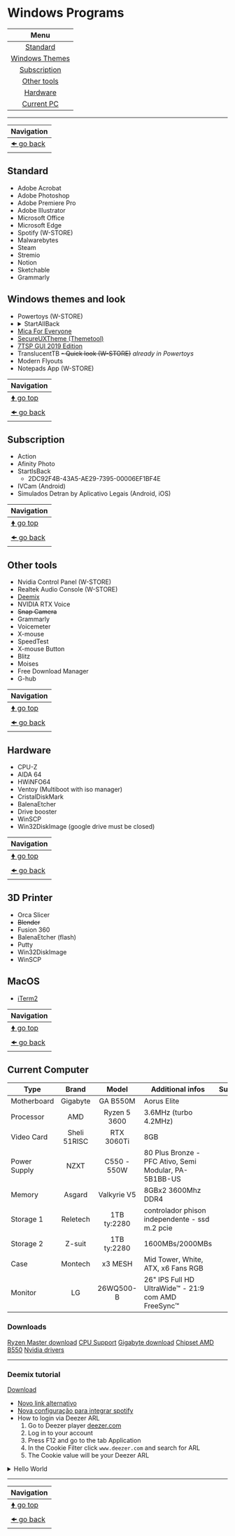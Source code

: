 # Windows Programs

| Menu                                       |
| :----------------------------------------: |
| [Standard](#standard)                      |
| [Windows Themes](#windows-themes-and-look) |
| [Subscription](#subscription)              |
| [Other tools](#other-tools)                |
| [Hardware](#hardware)                      |
| [Current PC](#current-computer)            |

---

| Navigation                |
| ------------------------- |
| [🠜 go back](./readme.md) |

## Standard

- Adobe Acrobat
- Adobe Photoshop
- Adobe Premiere Pro
- Adobe Illustrator
- Microsoft Office
- Microsoft Edge
- Spotify (W-STORE)
- Malwarebytes
- Steam
- Stremio
- Notion
- Sketchable
- Grammarly

## Windows themes and look

- Powertoys (W-STORE)
- <details><summary>StartAllBack</summary>
  2DC92F4B-43A5-AE29-7395-00006EF1BF4E
  </details>
- [Mica For Everyone](https://github.com/MicaForEveryone/MicaForEveryone)
- [SecureUXTheme (Themetool)](https://github.com/namazso/SecureUxTheme)
- [7TSP GUI 2019 Edition](https://www.deviantart.com/devillnside/art/7TSP-GUI-2019-Edition-804769422)
- TranslucentTB
~~- Quick look (W-STORE)~~ *already in Powertoys*
- Modern Flyouts
- Notepads App (W-STORE)

| Navigation                     |
| ------------------------------ |
| [🠝 go top](#windows-programs) |
| [🠜 go back](./readme.md)      |

## Subscription

- Action
- Afinity Photo
- StartIsBack
  - 2DC92F4B-43A5-AE29-7395-00006EF1BF4E
- IVCam (Android)
- Simulados Detran by Aplicativo Legais (Android, iOS)

| Navigation                     |
| ------------------------------ |
| [🠝 go top](#windows-programs) |
| [🠜 go back](./readme.md)      |

## Other tools

- Nvidia Control Panel (W-STORE)
- Realtek Audio Console (W-STORE)
- [Deemix](#deemix-tutorial)
- NVIDIA RTX Voice
- ~~Snap Camera~~
- Grammarly
- Voicemeter
- X-mouse
- SpeedTest
- X-mouse Button
- Blitz
- Moises
- Free Download Manager
- G-hub

| Navigation                     |
| ------------------------------ |
| [🠝 go top](#windows-programs) |
| [🠜 go back](./readme.md)      |

## Hardware

- CPU-Z
- AIDA 64
- HWiNFO64
- Ventoy (Multiboot with iso manager)
- CristalDiskMark
- BalenaEtcher
- Drive booster
- WinSCP
- Win32DiskImage (google drive must be closed)

| Navigation                     |
| ------------------------------ |
| [🠝 go top](#windows-programs) |
| [🠜 go back](./readme.md)      |

## 3D Printer

- Orca Slicer
- ~~Blender~~
- Fusion 360
- BalenaEtcher (flash)
- Putty
- Win32DiskImage
- WinSCP

## MacOS

- [iTerm2](https://iterm2.com/downloads.html)

| Navigation                     |
| ------------------------------ |
| [🠝 go top](#windows-programs) |
| [🠜 go back](./readme.md)      |

## Current Computer

| Type         | Brand        | Model        | Additional infos                                      | Support |
| ------------ | :----------: | :----------: | ----------------------------------------------------- | ------- |
| Motherboard  | Gigabyte     | GA B550M     | Aorus Elite                                           |         |
| Processor    | AMD          | Ryzen 5 3600 | 3.6MHz (turbo 4.2MHz)                                 |         |
| Video Card   | Sheli 51RISC | RTX 3060Ti   | 8GB                                                   |         |
| Power Supply | NZXT         | C550 - 550W  | 80 Plus Bronze - PFC Ativo, Semi Modular, PA-5B1BB-US |         |
| Memory       | Asgard       | Valkyrie V5  | 8GBx2 3600Mhz DDR4                                    |         |
| Storage 1    | Reletech     | 1TB ty:2280  | controlador phison independente - ssd m.2 pcie        |         |
| Storage 2    | Z-suit       | 1TB ty:2280  | 1600MBs/2000MBs                                       |         |
| Case         | Montech      | x3 MESH      | Mid Tower, White, ATX,  x6 Fans RGB                   |         |
| Monitor      | LG           | 26WQ500-B    | 26" IPS Full HD UltraWide™ - 21:9 com AMD FreeSync™   |         |

### Downloads

[Ryzen Master download](https://www.amd.com/en/technologies/ryzen-master)
[CPU Support](https://www.amd.com/en/support/cpu/amd-ryzen-processors/amd-ryzen-5-desktop-processors/amd-ryzen-5-3600)
[Gigabyte download](https://www.gigabyte.com/Motherboard/B550M-AORUS-ELITE-rev-1x/support#support-dl-driver)
[Chipset AMD B550](https://www.amd.com/en/support/chipsets/amd-socket-am4/b550)
[Nvidia drivers](https://www.nvidia.com/download/index.aspx)

---

### Deemix tutorial

[Download](https://deemix.app/gui)

- [Novo link alternativo](https://semenrolacao.com.br/novo-link-deemix-2023/)
- [Nova configuração para integrar spotify](https://semenrolacao.com.br/configuracao-para-integrar-deemix-com-spotify/)
- How to login via Deezer ARL
    1. Go to Deezer player [deezer.com](https://deezer.com/)
    2. Log in to your account
    3. Press F12 and go to the tab Application
    4. In the Cookie Filter click `www.deezer.com` and search for ARL
    5. The Cookie value will be your Deezer ARL

<details>
<summary>Hello  World</summary>
<i>Fem Er Rep Bicy Clerk Recy Can Dign Reli Enlis Oxy Wild</i>
</details>

---

| Navigation                     |
| ------------------------------ |
| [🠝 go top](#windows-programs) |
| [🠜 go back](./readme.md)      |
